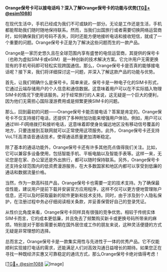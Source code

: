 **Orange保号卡可以接电话吗？深入了解Orange保号卡的功能与优势[[TG💪+ @esim1088](https://t.me/s/esim1088)]**

在现代生活中，手机已经成为我们不可或缺的一部分。无论是工作还是生活，手机都能帮助我们随时随地保持联系。然而，当我们出国旅行或者需要切换网络运营商时，如何确保我们的号码不丢失，同时还能方便地接听电话和接收短信，就成了一个重要的问题。Orange保号卡正是为了解决这些问题而生的一款产品。

Orange是一家历史悠久且在全球范围内享有盛誉的电信运营商，其提供的保号卡（也称为虚拟SIM卡或eSIM）是一种创新的技术解决方案。它允许用户无需更换现有的手机号码即可轻松实现跨国通信。那么，Orange保号卡是否真的能够接电话呢？接下来，我们将详细探讨这一问题，并深入了解这款产品的功能与优势。

首先，让我们明确什么是保号卡。简单来说，保号卡是一种电子化的SIM卡形式，它通过云端存储用户的个人信息和通信数据。这意味着用户可以在不实际插入物理SIM卡的情况下使用该服务。对于经常旅行的人来说，这无疑是一个巨大的便利，因为他们无需担心国际漫游费用或是频繁更换SIM卡的问题。

那么，回到最初的问题——Orange保号卡能否接电话？答案是肯定的。Orange保号卡不仅支持接打电话，还提供了多种附加功能来增强用户体验。例如，用户可以通过Wi-Fi网络拨打和接听电话，这意味着即使身处偏远地区没有移动信号覆盖的地方，只要连接到互联网就可以正常使用这项服务。此外，Orange保号卡还支持VoLTE高清语音通话技术，使得通话质量更加清晰稳定。

除了基本的通话功能外，Orange保号卡还有许多其他亮点值得我们关注。比如，它可以兼容多设备使用，包括智能手机、平板电脑以及智能手表等。这样一来，无论您是在家、办公室还是外出旅行，都可以随时保持联系。另外，Orange保号卡还支持全球范围内的低资费漫游服务，在大多数国家和地区内都可以享受到低廉的通话和数据流量价格。

当然，作为一款高科技产品，Orange保号卡也需要一定的技术支持。为了确保最佳性能，建议用户提前下载并安装官方应用程序，这样不仅可以更方便地管理账户信息，还可以及时获取最新的软件更新和技术支持。同时，由于涉及到个人隐私保护，在注册过程中务必仔细阅读相关条款，并妥善保管好自己的登录凭证。

从性价比角度来看，Orange保号卡同样具有很强的竞争优势。相较于传统实体SIM卡而言，它的成本更低廉，并且免去了频繁购买新卡或更换号码所带来的麻烦。特别是对于那些需要长期在国外居住或工作的朋友来说，这种灵活便捷的方式无疑是非常理想的选择。

总而言之，Orange保号卡是一款集实用性与先进性于一体的优秀产品。它不仅能顺利实现接打电话的需求，还能满足人们对高效沟通日益增长的期待。如果您正在寻找一种既经济实惠又可靠稳定的通讯方式，那么Orange保号卡绝对值得考虑！

[[TG💪+ @esim1088](https://t.me/s/esim1088) ![Image](https://i.postimg.cc/4NQfJmqS/Snipaste-2025-05-13-00-14-12.png)]